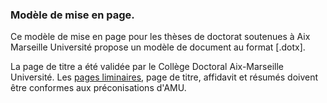 ### Modèle de mise en page.
Ce modèle de mise en page pour les thèses de doctorat soutenues à Aix Marseille Université propose un modèle de document au format [.dotx].

La page de titre a été validée par le Collège Doctoral Aix-Marseille Université. Les [pages liminaires](https://github.com/SCD-Aix-Marseille-Universite/latexamu/raw/gh-pages/main.pdf), page de titre, affidavit et résumés doivent être conformes aux préconisations d'AMU.
